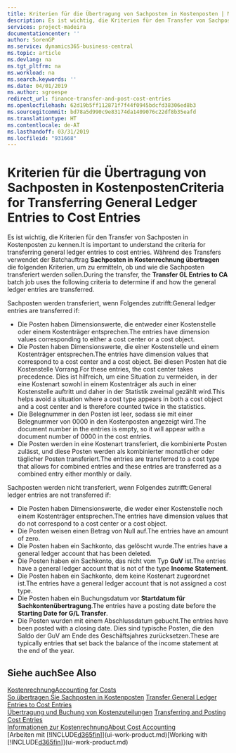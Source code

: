```yaml
---
title: Kriterien für die Übertragung von Sachposten in Kostenposten | Microsoft Docs
description: Es ist wichtig, die Kriterien für den Transfer von Sachposten in Kostenposten zu kennen. Während des Transfers verwendet der Batchauftrag **Sachposten in Kostenrechnung übertragen** die folgenden Kriterien, um zu ermitteln, ob und wie die Sachposten transferiert werden sollen.
services: project-madeira
documentationcenter: ''
author: SorenGP
ms.service: dynamics365-business-central
ms.topic: article
ms.devlang: na
ms.tgt_pltfrm: na
ms.workload: na
ms.search.keywords: ''
ms.date: 04/01/2019
ms.author: sgroespe
redirect_url: finance-transfer-and-post-cost-entries
ms.openlocfilehash: 62d19b5ff112871f7f44f0945bdcfd38306ed8b3
ms.sourcegitcommit: bd78a5d990c9e83174da1409076c22df8b35eafd
ms.translationtype: HT
ms.contentlocale: de-AT
ms.lasthandoff: 03/31/2019
ms.locfileid: "931668"
---
```

# <a name="criteria-for-transferring-general-ledger-entries-to-cost-entries"></a><span data-ttu-id="513d7-104">Kriterien für die Übertragung von Sachposten in Kostenposten</span><span class="sxs-lookup"><span data-stu-id="513d7-104">Criteria for Transferring General Ledger Entries to Cost Entries</span></span>
<span data-ttu-id="513d7-105">Es ist wichtig, die Kriterien für den Transfer von Sachposten in Kostenposten zu kennen.</span><span class="sxs-lookup"><span data-stu-id="513d7-105">It is important to understand the criteria for transferring general ledger entries to cost entries.</span></span> <span data-ttu-id="513d7-106">Während des Transfers verwendet der Batchauftrag **Sachposten in Kostenrechnung übertragen** die folgenden Kriterien, um zu ermitteln, ob und wie die Sachposten transferiert werden sollen.</span><span class="sxs-lookup"><span data-stu-id="513d7-106">During the transfer, the **Transfer GL Entries to CA** batch job uses the following criteria to determine if and how the general ledger entries are transferred.</span></span>  

<span data-ttu-id="513d7-107">Sachposten werden transferiert, wenn Folgendes zutrifft:</span><span class="sxs-lookup"><span data-stu-id="513d7-107">General ledger entries are transferred if:</span></span>  

-   <span data-ttu-id="513d7-108">Die Posten haben Dimensionswerte, die entweder einer Kostenstelle oder einem Kostenträger entsprechen.</span><span class="sxs-lookup"><span data-stu-id="513d7-108">The entries have dimension values corresponding to either a cost center or a cost object.</span></span>  
-   <span data-ttu-id="513d7-109">Die Posten haben Dimensionswerte, die einer Kostenstelle und einem Kostenträger entsprechen.</span><span class="sxs-lookup"><span data-stu-id="513d7-109">The entries have dimension values that correspond to a cost center and a cost object.</span></span> <span data-ttu-id="513d7-110">Bei diesen Posten hat die Kostenstelle Vorrang.</span><span class="sxs-lookup"><span data-stu-id="513d7-110">For these entries, the cost center takes precedence.</span></span> <span data-ttu-id="513d7-111">Dies ist hilfreich, um eine Situation zu vermeiden, in der eine Kostenart sowohl in einem Kostenträger als auch in einer Kostenstelle auftritt und daher in der Statistik zweimal gezählt wird.</span><span class="sxs-lookup"><span data-stu-id="513d7-111">This helps avoid a situation where a cost type appears in both a cost object and a cost center and is therefore counted twice in the statistics.</span></span>  
-   <span data-ttu-id="513d7-112">Die Belegnummer in den Posten ist leer, sodass sie mit einer Belegnummer von 0000 in den Kostenposten angezeigt wird.</span><span class="sxs-lookup"><span data-stu-id="513d7-112">The document number in the entries is empty, so it will appear with a document number of 0000 in the cost entries.</span></span>  
-   <span data-ttu-id="513d7-113">Die Posten werden in eine Kostenart transferiert, die kombinierte Posten zulässt, und diese Posten werden als kombinierter monatlicher oder täglicher Posten transferiert.</span><span class="sxs-lookup"><span data-stu-id="513d7-113">The entries are transferred to a cost type that allows for combined entries and these entries are transferred as a combined entry either monthly or daily.</span></span>  

<span data-ttu-id="513d7-114">Sachposten werden nicht transferiert, wenn Folgendes zutrifft:</span><span class="sxs-lookup"><span data-stu-id="513d7-114">General ledger entries are not transferred if:</span></span>  

-   <span data-ttu-id="513d7-115">Die Posten haben Dimensionswerte, die weder einer Kostenstelle noch einem Kostenträger entsprechen.</span><span class="sxs-lookup"><span data-stu-id="513d7-115">The entries have dimension values that do not correspond to a cost center or a cost object.</span></span>  
-   <span data-ttu-id="513d7-116">Die Posten weisen einen Betrag von Null auf.</span><span class="sxs-lookup"><span data-stu-id="513d7-116">The entries have an amount of zero.</span></span>  
-   <span data-ttu-id="513d7-117">Die Posten haben ein Sachkonto, das gelöscht wurde.</span><span class="sxs-lookup"><span data-stu-id="513d7-117">The entries have a general ledger account that has been deleted.</span></span>  
-   <span data-ttu-id="513d7-118">Die Posten haben ein Sachkonto, das nicht vom Typ **GuV** ist.</span><span class="sxs-lookup"><span data-stu-id="513d7-118">The entries have a general ledger account that is not of the type **Income Statement**.</span></span>  
-   <span data-ttu-id="513d7-119">Die Posten haben ein Sachkonto, dem keine Kostenart zugeordnet ist.</span><span class="sxs-lookup"><span data-stu-id="513d7-119">The entries have a general ledger account that is not assigned a cost type.</span></span>  
-   <span data-ttu-id="513d7-120">Die Posten haben ein Buchungsdatum vor **Startdatum für Sachkontenübertragung**.</span><span class="sxs-lookup"><span data-stu-id="513d7-120">The entries have a posting date before the **Starting Date for G/L Transfer**.</span></span>  
-   <span data-ttu-id="513d7-121">Die Posten wurden mit einem Abschlussdatum gebucht.</span><span class="sxs-lookup"><span data-stu-id="513d7-121">The entries have been posted with a closing date.</span></span> <span data-ttu-id="513d7-122">Dies sind typische Posten, die den Saldo der GuV am Ende des Geschäftsjahres zurücksetzen.</span><span class="sxs-lookup"><span data-stu-id="513d7-122">These are typically entries that set back the balance of the income statement at the end of the year.</span></span>  

## <a name="see-also"></a><span data-ttu-id="513d7-123">Siehe auch</span><span class="sxs-lookup"><span data-stu-id="513d7-123">See Also</span></span>  
[<span data-ttu-id="513d7-124">Kostenrechnung</span><span class="sxs-lookup"><span data-stu-id="513d7-124">Accounting for Costs</span></span>](finance-manage-cost-accounting.md)  
 <span data-ttu-id="513d7-125">[So übertragen Sie Sachposten in Kostenposten](finance-how-to-transfer-general-ledger-entries-to-cost-entries.md) </span><span class="sxs-lookup"><span data-stu-id="513d7-125">[Transfer General Ledger Entries to Cost Entries](finance-how-to-transfer-general-ledger-entries-to-cost-entries.md) </span></span>  
 <span data-ttu-id="513d7-126">[Übertragung und Buchung von Kostenzuteilungen](finance-transfer-and-post-cost-entries.md) </span><span class="sxs-lookup"><span data-stu-id="513d7-126">[Transferring and Posting Cost Entries](finance-transfer-and-post-cost-entries.md) </span></span>  
 [<span data-ttu-id="513d7-127">Informationen zur Kostenrechnung</span><span class="sxs-lookup"><span data-stu-id="513d7-127">About Cost Accounting</span></span>](finance-about-cost-accounting.md)  
 <span data-ttu-id="513d7-128">[Arbeiten mit [!INCLUDE[d365fin](includes/d365fin_md.md)]](ui-work-product.md)</span><span class="sxs-lookup"><span data-stu-id="513d7-128">[Working with [!INCLUDE[d365fin](includes/d365fin_md.md)]](ui-work-product.md)</span></span>
